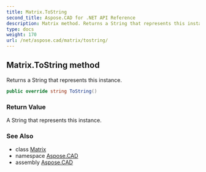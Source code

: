 ```yaml
---
title: Matrix.ToString
second_title: Aspose.CAD for .NET API Reference
description: Matrix method. Returns a String that represents this instance
type: docs
weight: 170
url: /net/aspose.cad/matrix/tostring/
---
```

## Matrix.ToString method

Returns a String that represents this instance.

```csharp
public override string ToString()
```

### Return Value

A String that represents this instance.

### See Also

* class [Matrix](../)
* namespace [Aspose.CAD](../../../aspose.cad/)
* assembly [Aspose.CAD](../../../)


